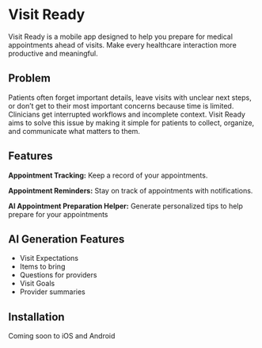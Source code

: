 # Visit Ready

Visit Ready is a mobile app designed to help you prepare for medical appointments ahead of visits. Make every healthcare interaction more productive and meaningful.

## Problem

Patients often forget important details, leave visits with unclear next steps, or don’t get to their most important concerns because time is limited. Clinicians get interrupted workflows and incomplete context. Visit Ready aims to solve this issue by making it simple for patients to collect, organize, and communicate what matters to them.


## Features

**Appointment Tracking:** Keep a record of your appointments.

**Appointment Reminders:** Stay on track of appointments with notifications.

**AI Appointment Preparation Helper:** Generate personalized tips to help prepare for your appointments

## AI Generation Features

- Visit Expectations
- Items to bring
- Questions for providers
- Visit Goals
- Provider summaries

## Installation

Coming soon to iOS and Android
